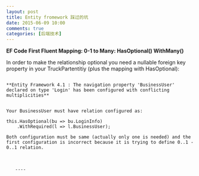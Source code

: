 ```yaml
---
layout: post
title: Entity fromework 踩过的坑
date: 2015-06-09 10:00
comments: true
categories: [后端技术]
--- 
```


**EF Code First Fluent Mapping: 0-1 to Many: HasOptional() WithMany()**


In order to make the relationship optional you need a nullable foreign key property in your TruckPartentitiy (plus the mapping with HasOptional):

``` public int? PartId { get; set; }

**Entity Framework 4.1 : The navigation property 'BusinessUser' declared on type 'Login' has been configured with conflicting multiplicities**


Your BusinessUser must have relation configured as:

this.HasOptional(bu => bu.LoginInfo)
    .WithRequired(l => l.BusinessUser);

Both configuration must be same (actually only one is needed) and the first configuration is incorrect because it is trying to define 0..1 - 0..1 relation.



　　---- 
　　 
